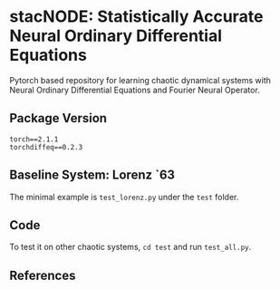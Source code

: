 # stacNODE: Statistically Accurate Neural Ordinary Differential Equations

Pytorch based repository for learning chaotic dynamical systems with Neural Ordinary Differential Equations and Fourier Neural Operator.

## Package Version

```
torch==2.1.1
torchdiffeq==0.2.3
```

## Baseline System: Lorenz `63

The minimal example is `test_lorenz.py` under the `test` folder.

## Code

To test it on other chaotic systems, `cd test` and run `test_all.py`.


## References